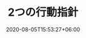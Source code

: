 ---
title:  "2つの行動指針"
date:   2020-08-05T15:53:27+06:00
draft: false
description: "This is event description"
weight: 4
---